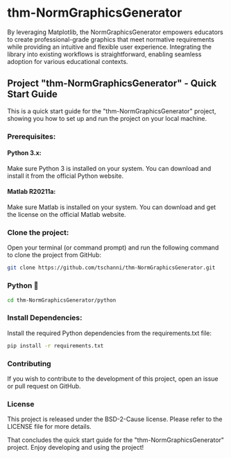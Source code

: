 # thm-NormGraphicsGenerator
By leveraging Matplotlib, the NormGraphicsGenerator empowers educators to create professional-grade graphics that meet normative requirements while providing an intuitive and flexible user experience. Integrating the library into existing workflows is straightforward, enabling seamless adoption for various educational contexts.

## Project "thm-NormGraphicsGenerator" - Quick Start Guide
This is a quick start guide for the "thm-NormGraphicsGenerator" project, showing you how to set up and run the project on your local machine.

### Prerequisites:
#### Python 3.x: 
Make sure Python 3 is installed on your system. You can download and install it from the official Python website.
#### Matlab R20211a: 
Make sure Matlab is installed on your system. You can download and get the license on the official Matlab website.

### Clone the project:
Open your terminal (or command prompt) and run the following command to clone the project from GitHub:

```bash
git clone https://github.com/tschanni/thm-NormGraphicsGenerator.git
```

### Python 🐍

```bash
cd thm-NormGraphicsGenerator/python
```
### Install Dependencies:
Install the required Python dependencies from the requirements.txt file:

```bash
pip install -r requirements.txt
```


### Contributing
If you wish to contribute to the development of this project, open an issue or pull request on GitHub.

### License
This project is released under the BSD-2-Cause license. Please refer to the LICENSE file for more details.

That concludes the quick start guide for the "thm-NormGraphicsGenerator" project. Enjoy developing and using the project!
